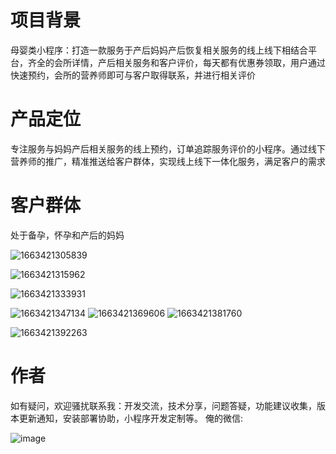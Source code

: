 
# 项目背景
母婴类小程序：打造一款服务于产后妈妈产后恢复相关服务的线上线下相结合平台，齐全的会所详情，产后相关服务和客户评价，每天都有优惠券领取，用户通过快速预约，会所的营养师即可与客户取得联系，并进行相关评价

# 产品定位
专注服务与妈妈产后相关服务的线上预约，订单追踪服务评价的小程序。通过线下营养师的推广，精准推送给客户群体，实现线上线下一体化服务，满足客户的需求

# 客户群体
处于备孕，怀孕和产后的妈妈

![1663421305839](https://user-images.githubusercontent.com/113775523/190859453-d44b5918-92dd-476a-b4f2-be35caf7df02.jpg)


![1663421315962](https://user-images.githubusercontent.com/113775523/190859463-04b5b290-f978-42ee-909f-41b6cba42f3b.png)

![1663421333931](https://user-images.githubusercontent.com/113775523/190859472-b4b58ef5-6daa-4f34-95dd-cd716d75bca8.png)

  
![1663421347134](https://user-images.githubusercontent.com/113775523/190859487-8df272e6-b347-4ac8-89b8-a0162aeb0fd1.png)
![1663421369606](https://user-images.githubusercontent.com/113775523/190859497-d8e410ea-884e-4286-9e51-05bf01a18c87.png)
![1663421381760](https://user-images.githubusercontent.com/113775523/190859505-b2dd13e9-216d-449a-9f50-aadad7cad688.jpg)

![1663421392263](https://user-images.githubusercontent.com/113775523/190859512-91f86f01-0a54-497b-a39d-8feab96d2eee.png)


# 作者
如有疑问，欢迎骚扰联系我：开发交流，技术分享，问题答疑，功能建议收集，版本更新通知，安装部署协助，小程序开发定制等。
俺的微信:
 
![image](https://user-images.githubusercontent.com/113775523/190859570-bbfdd36b-47d9-49c9-8701-f759dea10daf.png)
